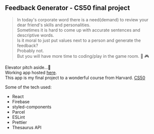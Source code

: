 ## Feedback Generator - CS50 final project

> In today's corporate word there is a need(demand) to review your dear friend's skills and personalities.  
> Sometimes it is hard to come up with accurate sentences and descriptive words.  
> Is it moral to just put values next to a person and generate the feedback?  
> Probably not.  
> But you will have more time to coding/play in the game room. 🙌 🎮

Elevator pitch aside...🤦  
Working app hosted [here](https://feedback-generator-21432.firebaseapp.com).  
This app is my final project to a wonderful course from Harvard. [CS50](https://cs50.harvard.edu)

Some of the tech used:

- React
- Firebase
- styled-components
- Parcel
- ESLint
- Prettier
- Thesaurus API
